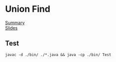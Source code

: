 # Union Find

[Summary](https://algs4.cs.princeton.edu/15uf/)  
[Slides](https://sedgewick.io/wp-content/uploads/2022/04/Algs01-UnionFind.pdf)  

## Test
```
javac -d ./bin/ ./*.java && java -cp ./bin/ Test
```
